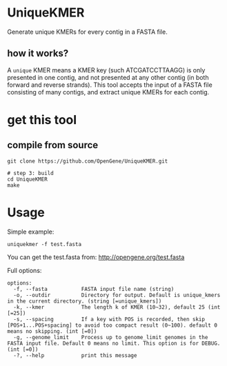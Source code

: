 # UniqueKMER
Generate unique KMERs for every contig in a FASTA file.

## how it works?
A `unique` KMER means a KMER key (such ATCGATCCTTAAGG) is only presented in one contig, and not presented at any other contig (in both forward and reverse strands). This tool accepts the input of a FASTA file consisting of many contigs, and extract unique KMERs for each contig.

# get this tool
## compile from source
```shell
git clone https://github.com/OpenGene/UniqueKMER.git

# step 3: build
cd UniqueKMER
make
```
# Usage
Simple example:
```shell
uniquekmer -f test.fasta
```
You can get the test.fasta from: http://opengene.org/test.fasta

Full options:
```shell
options:
  -f, --fasta           FASTA input file name (string)
  -o, --outdir          Directory for output. Default is unique_kmers in the current directory. (string [=unique_kmers])
  -k, --kmer            The length k of KMER (10~32), default 25 (int [=25])
  -s, --spacing         If a key with POS is recorded, then skip [POS+1...POS+spacing] to avoid too compact result (0~100). default 0 means no skipping. (int [=0])
  -g, --genome_limit    Process up to genome_limit genomes in the FASTA input file. Default 0 means no limit. This option is for DEBUG. (int [=0])
  -?, --help            print this message
```
